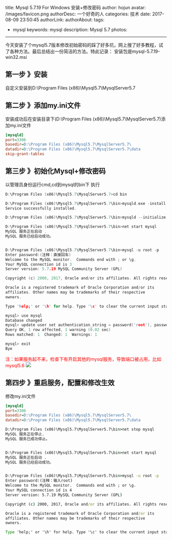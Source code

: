 title: Mysql 5.7.19 For Windows 安装+修改密码
author: hojun
avatar: /images/favicon.png
authorDesc: 一个好奇的人
categories: 技术
date: 2017-08-09 23:50:45
authorLink:
authorAbout:
tags:
 - mysql
keywords: mysql
description: Mysql 5.7
photos:
---
今天安装了个mysql5.7版本修改初始密码的踩了好多坑，网上搜了好多教程，试了各种方法。最后总结出一份简洁的方法。特此记录：
安装包是mysql-5.7.19-win32.msi
## **第一步 》安装**
自定义安装到D:\Program Files (x86)\Mysql5.7\MysqlServer5.7
## **第二步 》添加my.ini文件**
安装成功后在安装目录下(D:\Program Files (x86)\Mysql5.7\MysqlServer5.7)添加my.ini文件
```ini
[mysqld]
port=3306
basedir=D:\Program Files (x86)\Mysql5.7\MysqlServer5.7\
datadir=D:\Program Files (x86)\Mysql5.7\MysqlServer5.7\data
skip-grant-tables
```
## **第三步 》初始化Mysql+修改密码**
以管理员身份运行cmd,cd到mysql的bin下
执行
```c
D:\Program Files (x86)\Mysql5.7\MysqlServer5.7>cd bin

D:\Program Files (x86)\Mysql5.7\MysqlServer5.7\bin>mysqld.exe -install
Service successfully installed.

D:\Program Files (x86)\Mysql5.7\MysqlServer5.7\bin>mysqld --initialize-insecure

D:\Program Files (x86)\Mysql5.7\MysqlServer5.7\bin>net start mysql
MySQL 服务正在启动 .
MySQL 服务已经启动成功。


D:\Program Files (x86)\Mysql5.7\MysqlServer5.7\bin>mysql -u root -p
Enter password:(注释：直接回车)
Welcome to the MySQL monitor.  Commands end with ; or \g.
Your MySQL connection id is 3
Server version: 5.7.19 MySQL Community Server (GPL)

Copyright (c) 2000, 2017, Oracle and/or its affiliates. All rights reserved.

Oracle is a registered trademark of Oracle Corporation and/or its
affiliates. Other names may be trademarks of their respective
owners.

Type 'help;' or '\h' for help. Type '\c' to clear the current input statement.

mysql> use mysql
Database changed
mysql> update user set authentication_string = password('root'), password_expired = 'N', password_last_changed = now() where user = 'root';
Query OK, 1 row affected, 1 warning (0.02 sec)
Rows matched: 1  Changed: 1  Warnings: 1

mysql> exit
Bye
```
<font color="red">注：如果服务起不来，检查下有开启其他的mysql服务，导致端口被占用，比如mysql5.6</font>
![](leanote://file/getImage?fileId=598b2efd4071197751000001)
## **第四步 》重启服务，配置和修改生效**
修改my.ini文件
```ini
[mysqld]
port=3306
basedir=D:\Program Files (x86)\Mysql5.7\MysqlServer5.7\
datadir=D:\Program Files (x86)\Mysql5.7\MysqlServer5.7\data
```
```cmd
D:\Program Files (x86)\Mysql5.7\MysqlServer5.7\bin>net stop mysql
MySQL 服务正在停止.
MySQL 服务已成功停止。


D:\Program Files (x86)\Mysql5.7\MysqlServer5.7\bin>net start mysql
MySQL 服务正在启动 .
MySQL 服务已经启动成功。


D:\Program Files (x86)\Mysql5.7\MysqlServer5.7\bin>mysql -u root -p
Enter password:(注释：输入root)
Welcome to the MySQL monitor.  Commands end with ; or \g.
Your MySQL connection id is 4
Server version: 5.7.19 MySQL Community Server (GPL)

Copyright (c) 2000, 2017, Oracle and/or its affiliates. All rights reserved.

Oracle is a registered trademark of Oracle Corporation and/or its
affiliates. Other names may be trademarks of their respective
owners.

Type 'help;' or '\h' for help. Type '\c' to clear the current input statement.
```